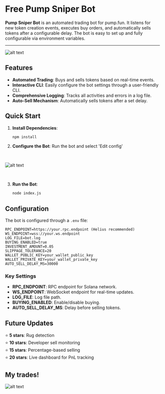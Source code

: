 

# Free Pump Sniper Bot

**Pump Sniper Bot** is an automated trading bot for pump.fun. It listens for new token creation events, executes buy orders, and automatically sells tokens after a configurable delay. The bot is easy to set up and fully configurable via environment variables.
___
![alt text](https://i.imgur.com/rGbG3rT.png)

## Features

- **Automated Trading**: Buys and sells tokens based on real-time events.
- **Interactive CLI**: Easily configure the bot settings through a user-friendly CLI.
- **Comprehensive Logging**: Tracks all activities and errors in a log file.
- **Auto-Sell Mechanism**: Automatically sells tokens after a set delay.

## Quick Start

1. **Install Dependencies**:
   ```bash
   npm install
   ```

2. **Configure the Bot**: Run the bot and select 'Edit config'

<br>

![alt text](https://i.imgur.com/pb6TAQ0.png)

<br>

3. **Run the Bot**:
   ```bash
   node index.js
   ```

## Configuration

The bot is configured through a `.env` file:

```plaintext
RPC_ENDPOINT=https://your.rpc.endpoint (Helius recommended)
WS_ENDPOINT=wss://your.ws.endpoint
LOG_FILE=bot.log
BUYING_ENABLED=true
INVESTMENT_AMOUNT=0.05
SLIPPAGE_TOLERANCE=20
WALLET_PUBLIC_KEY=your_wallet_public_key
WALLET_PRIVATE_KEY=your_wallet_private_key
AUTO_SELL_DELAY_MS=30000
```

### Key Settings

- **RPC_ENDPOINT**: RPC endpoint for Solana network.
- **WS_ENDPOINT**: WebSocket endpoint for real-time updates.
- **LOG_FILE**: Log file path.
- **BUYING_ENABLED**: Enable/disable buying.
- **AUTO_SELL_DELAY_MS**: Delay before selling tokens.

## Future Updates

⭐ **5 stars**: Rug detection  
⭐ **10 stars**: Developer sell monitoring  
⭐ **15 stars**: Percentage-based selling  
⭐ **20 stars**: Live dashboard for PnL tracking

## My trades!
![alt text](https://i.imgur.com/3r2wzVE.png)

